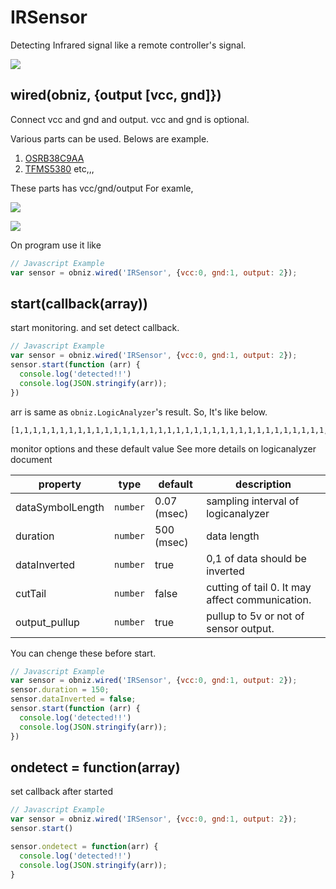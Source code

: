 # IRSensor

Detecting Infrared signal like a remote controller's signal.

![](image.jpg)

## wired(obniz, {output [vcc, gnd]})

Connect vcc and gnd and output. vcc and gnd is optional.

Various parts can be used. Belows are example.

1. [OSRB38C9AA](http://akizukidenshi.com/download/OSRB38C9AA.pdf)
2. [TFMS5380](https://www.voti.nl/docs/tfms5360.pdf) etc,,,

These parts has vcc/gnd/output
For examle, 

![](OSRB38C9AA.jpg)

![](tfms5380.jpg)

On program use it like

```javascript
// Javascript Example
var sensor = obniz.wired('IRSensor', {vcc:0, gnd:1, output: 2});
```

## start(callback(array))
start monitoring. and set detect callback.

```javascript
// Javascript Example
var sensor = obniz.wired('IRSensor', {vcc:0, gnd:1, output: 2});
sensor.start(function (arr) {
  console.log('detected!!')
  console.log(JSON.stringify(arr));
})
```

arr is same as `obniz.LogicAnalyzer`'s result.
So, It's like below.

```
[1,1,1,1,1,1,1,1,1,1,1,1,1,1,1,1,1,1,1,1,1,1,1,1,1,1,1,1,1,1,1,1,1,1,1,1,1,1,1,1,1,1,1,1,1,1,1,1,0,0,0,0,0,0,0,0,0,0,0,0,0,0,0,0,0,0,0,0,0,0,0,0,1,1,1,1,1,1,0,0,0,0,0,0,0]
```

monitor options and these default value
See more details on logicanalyzer document

| property         | type     | default     | description                                     |
|------------------|----------|-------------|-------------------------------------------------|
| dataSymbolLength | `number` | 0.07 (msec) | sampling interval of logicanalyzer              |
| duration         | `number` | 500 (msec)  | data length                                     |
| dataInverted     | `number` | true        | 0,1 of data should be inverted                  |
| cutTail          | `number` | false       | cutting of tail 0. It may affect communication. |
| output_pullup    | `number` | true        | pullup to 5v or not of sensor output.           |

You can chenge these before start.

```javascript
// Javascript Example
var sensor = obniz.wired('IRSensor', {vcc:0, gnd:1, output: 2});
sensor.duration = 150;
sensor.dataInverted = false;
sensor.start(function (arr) {
  console.log('detected!!')
  console.log(JSON.stringify(arr));
})
```

## ondetect = function(array)
set callback after started

```javascript
// Javascript Example
var sensor = obniz.wired('IRSensor', {vcc:0, gnd:1, output: 2});
sensor.start()

sensor.ondetect = function(arr) {
  console.log('detected!!')
  console.log(JSON.stringify(arr));
}
```